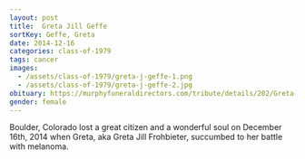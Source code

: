 ```yaml
---
layout: post
title:  Greta Jill Geffe
sortKey: Geffe, Greta
date: 2014-12-16
categories: class-of-1979
tags: cancer
images:
  - /assets/class-of-1979/greta-j-geffe-1.png
  - /assets/class-of-1979/greta-j-geffe-2.jpg
obituary: https://murphyfuneraldirectors.com/tribute/details/202/Greta-Frohbieter/obituary.html
gender: female
---
```

Boulder, Colorado lost a great citizen and a wonderful soul on December 16th, 2014 when Greta, aka Greta Jill Frohbieter, succumbed to her battle with melanoma.
